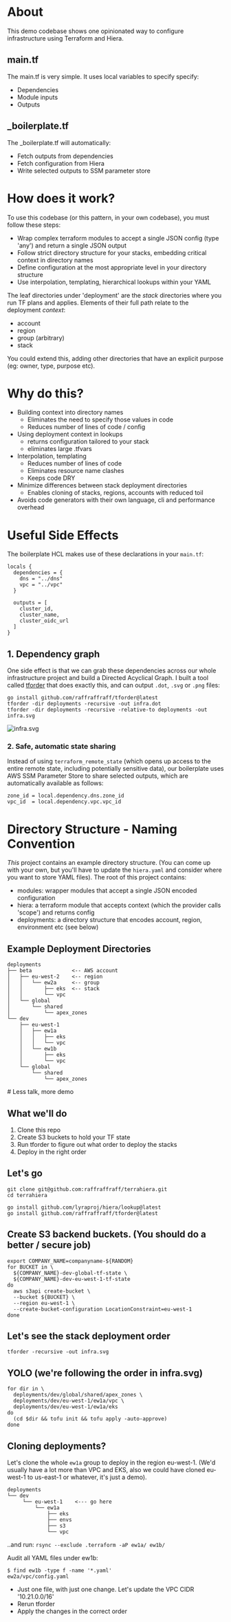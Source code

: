 # About
This demo codebase shows one opinionated way to configure infrastructure using Terraform and Hiera.

## main.tf
The main.tf is very simple. It uses local variables to specify specify:
 - Dependencies
 - Module inputs
 - Outputs

## _boilerplate.tf
The _boilerplate.tf will automatically:
- Fetch outputs from dependencies
- Fetch configuration from Hiera
- Write selected outputs to SSM parameter store

# How does it work?
To use this codebase (or this pattern, in your own codebase), you must follow these steps:
- Wrap complex terraform modules to accept a single JSON config (type 'any') and return a single JSON output
- Follow strict directory structure for your stacks, embedding critical context in directory names
- Define configuration at the most appropriate level in your directory structure
- Use interpolation, templating, hierarchical lookups within your YAML

The leaf directories under 'deployment' are the _stack_ directories where you run TF plans and applies. Elements of their full path relate to the deployment _context_:
- account
- region
- group (arbitrary)
- stack

You could extend this, adding other directories that have an explicit purpose (eg: owner, type, purpose etc). 

# Why do this?
- Building context into directory names
  - Eliminates the need to specify those values in code
  - Reduces number of lines of code / config
- Using deployment context in lookups 
  - returns configuration tailored to your stack
  - eliminates large .tfvars
- Interpolation, templating
   - Reduces number of lines of code
   - Eliminates resource name clashes
   - Keeps code DRY
- Minimize differences between stack deployment directories 
   - Enables cloning of stacks, regions, accounts with reduced toil
- Avoids code generators with their own language, cli and performance overhead

# Useful Side Effects
The boilerplate HCL makes use of these declarations in your `main.tf`:
```
locals {
  dependencies = {
    dns = "../dns"
    vpc = "../vpc"
  }

  outputs = [
    cluster_id,
    cluster_name,
    cluster_oidc_url
  ]
}
```

## 1. Dependency graph
One side effect is that we can grab these dependencies across our whole infrastructure project and build a Directed Acyclical Graph. I built a tool called [tforder](https://github.com/raffraffraff/tforder) that does exactly this, and can output `.dot`, `.svg` or `.png` files:

```
go install github.com/raffraffraff/tforder@latest
tforder -dir deployments -recursive -out infra.dot
tforder -dir deployments -recursive -relative-to deployments -out infra.svg
```

![infra.svg](https://github.com/raffraffraff/terrahiera/blob/main/infra.svg?raw=true)

### 2. Safe, automatic state sharing
Instead of using `terraform_remote_state` (which opens up access to the entire remote state, including potentially sensitive data), our boilerplate uses AWS SSM Parameter Store to share selected outputs, which are automatically available as follows:

```
zone_id = local.dependency.dns.zone_id
vpc_id  = local.dependency.vpc.vpc_id
``` 

# Directory Structure - Naming Convention
_This_ project contains an example directory structure. (You can come up with your own, but you'll have to update the `hiera.yaml` and consider where you want to store YAML files). The root of this project contains:
- modules: wrapper modules that accept a single JSON encoded configuration
- hiera: a terraform module that accepts context (which the provider calls 'scope') and returns config
- deployments: a directory structure that encodes account, region, environment etc (see below)

## Example Deployment Directories
```
deployments
├── beta             <-- AWS account
│   ├── eu-west-2    <-- region
│   │   └── ew2a     <-- group
│   │       ├── eks  <-- stack
│   │       └── vpc
│   └── global
│       └── shared
│           └── apex_zones
└── dev
    ├── eu-west-1
    │   ├── ew1a
    │   │   ├── eks
    │   │   └── vpc
    │   └── ew1b
    │       ├── eks
    │       └── vpc
    └── global
        └── shared
            └── apex_zones

```

# Less talk, more demo

## What we'll do
1. Clone this repo
2. Create S3 buckets to hold your TF state
3. Run tforder to figure out what order to deploy the stacks
4. Deploy in the right order

## Let's go
```
git clone git@github.com:raffraffraff/terrahiera.git
cd terrahiera

go install github.com/lyraproj/hiera/lookup@latest
go install github.com/raffraffraff/tforder@latest
```

## Create S3 backend buckets. (You should do a better / secure job)
```
export COMPANY_NAME=companyname-${RANDOM}
for BUCKET in \
  ${COMPANY_NAME}-dev-global-tf-state \
  ${COMPANY_NAME}-dev-eu-west-1-tf-state
do
  aws s3api create-bucket \
  --bucket ${BUCKET} \
  --region eu-west-1 \
  --create-bucket-configuration LocationConstraint=eu-west-1
done
```

## Let's see the stack deployment order
`tforder -recursive -out infra.svg`

## YOLO (we're following the order in infra.svg)
```
for dir in \
  deployments/dev/global/shared/apex_zones \
  deployments/dev/eu-west-1/ew1a/vpc \
  deployments/dev/eu-west-1/ew1a/eks
do
  (cd $dir && tofu init && tofu apply -auto-approve)
done
```

## Cloning deployments?
Let's clone the whole `ew1a` group to deploy in the region eu-west-1. (We'd usually have a lot more than VPC and EKS, also we could have cloned eu-west-1 to us-east-1 or whatever, it's just a demo).

```
deployments
└── dev
     └── eu-west-1    <--- go here
         └── ew1a
             ├── eks
             ├── envs
             ├── s3
             └── vpc
```

..and run:
`rsync --exclude .terraform -aP ew1a/ ew1b/`

Audit all YAML files under ew1b:
```
$ find ew1b -type f -name '*.yaml'
ew2a/vpc/config.yaml
```

* Just one file, with just one change. Let's update the VPC CIDR '10.21.0.0/16'
* Rerun tforder
* Apply the changes in the correct order

